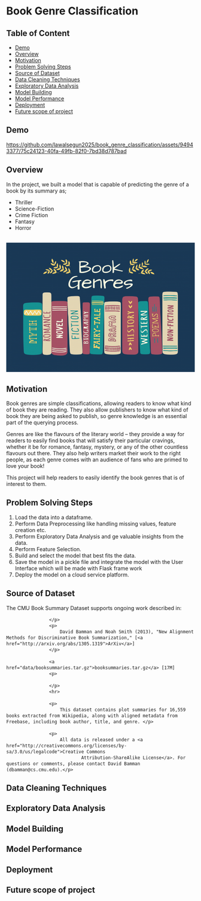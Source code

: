 # Book Genre Classification

## Table of Content
* [Demo](#demo)
* [Overview](#overview)
* [Motivation](#motivation)
* [Problem Solving Steps](#problem-solving-steps)
* [Source of Dataset](#source-of-dataset)
* [Data Cleaning Techniques](#data-cleaning-techniques)
* [Exploratory Data Analysis](#exploratory-data-analysis)
* [Model Building](#model-building)
* [Model Performance](#model-performance)
* [Deployment](#deployment)
* [Future scope of project](#future-scope-of-project)

## Demo




https://github.com/lawalsegun2025/book_genre_classification/assets/94943377/75c24123-40fa-49fb-82f0-7bd38d787bad








## Overview

In the project, we built a model that is capable of predicting the genre of a book by its summary as;
 - Thriller
 - Science-Fiction
 - Crime Fiction
 - Fantasy
 - Horror </br></br>

<div align="center">
  <img src="img/book_genre.png">
</div>

## Motivation

Book genres are simple classifications, allowing readers to know what kind of book they are reading. They also allow publishers to know what kind of book they are being asked to publish, so genre knowledge is an essential part of the querying process.

Genres are like the flavours of the literary world – they provide a way for readers to easily find books that will satisfy their particular cravings, whether it be for romance, fantasy, mystery, or any of the other countless flavours out there. They also help writers market their work to the right people, as each genre comes with an audience of fans who are primed to love your book!

This project will help readers to easily identify the book genres that is of interest to them.

## Problem Solving Steps

1. Load the data into a dataframe.
2. Perform Data Preprocessing like handling missing values, feature creation etc.
3. Perform Exploratory Data Analysis and ge valuable insights from the data.
4. Perform Feature Selection.
5. Build and select the model that best fits the data.
6. Save the model in a pickle file and integrate the model with the User Interface which will be made with Flask frame work
7. Deploy the model on a cloud service platform.


## Source of Dataset

<p>
                        The CMU Book Summary Dataset supports ongoing work described in:
                    </p>
                    <p>

                    </p>
                    <p>
                        David Bamman and Noah Smith (2013), "New Alignment Methods for Discriminative Book Summarization," [<a href="http://arxiv.org/abs/1305.1319">ArXiv</a>]
                    </p>

                    <a href="data/booksummaries.tar.gz">booksummaries.tar.gz</a> [17M]
                    <p>

                    </p>
                    <hr>

                    <p>
                        This dataset contains plot summaries for 16,559 books extracted from Wikipedia, along with aligned metadata from Freebase, including book author, title, and genre. </p>

                    <p>
                        All data is released under a <a href="http://creativecommons.org/licenses/by-sa/3.0/us/legalcode">Creative Commons
                                Attribution-ShareAlike License</a>. For questions or comments, please contact David Bamman (dbamman@cs.cmu.edu).</p>

## Data Cleaning Techniques

## Exploratory Data Analysis

## Model Building

## Model Performance

## Deployment

## Future scope of project

